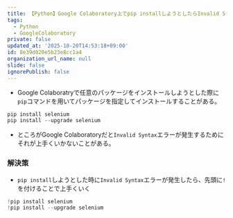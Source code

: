 ```yaml
---
title: 【Python】Google Colaboratory上でpip installしようとしたらInvalid Syntax
tags:
  - Python
  - GoogleColaboratory
private: false
updated_at: '2025-10-20T14:53:18+09:00'
id: 8e39d020e5b23e8cc1a4
organization_url_name: null
slide: false
ignorePublish: false
---
```

* Google Colaboratryで任意のパッケージをインストールしようとした際に`pip`コマンドを用いてパッケージを指定してインストールすることがある。

```Python
pip install selenium
pip install --upgrade selenium
```

* ところがGoogle Colaboratoryだと`Invalid Syntax`エラーが発生するためにそれが上手くいかないことがある。

### 解決策

* `pip install`しようとした時に`Invalid Syntax`エラーが発生したら、先頭に`!`を付けることで上手くいく


```Python
!pip install selenium
!pip install --upgrade selenium
```
